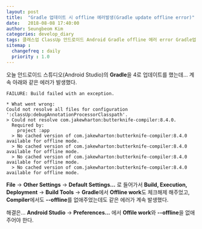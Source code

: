 ```yaml
---
layout: post
title:  "Gradle 업데이트 시 offline 에러발생(Gradle update offline error)"
date:   2018-08-08 17:40:00
author: Seungbeom Kim
categories: develop_diary
tags: 클래스업 ClassUp 안드로이드 Android Gradle offline 에러 error Gradle업데이트 GradleUpdate
sitemap :
  changefreq : daily
  priority : 1.0
---
```


오늘 안드로이드 스튜디오(Android Studio)의 **Gradle**을 4로 업데이트를 했는데... 계속 아래와 같은 에러가 발생했다.

    FAILURE: Build failed with an exception.

    * What went wrong:
    Could not resolve all files for configuration ':classUp:debugAnnotationProcessorClasspath'.
    > Could not resolve com.jakewharton:butterknife-compiler:8.4.0.
      Required by:
        project :app
      > No cached version of com.jakewharton:butterknife-compiler:8.4.0 available for offline mode.
      > No cached version of com.jakewharton:butterknife-compiler:8.4.0 available for offline mode.
      > No cached version of com.jakewharton:butterknife-compiler:8.4.0 available for offline mode.
      > No cached version of com.jakewharton:butterknife-compiler:8.4.0 available for offline mode.

**File** -> **Other Settings** -> **Default Settings...** 로 들어가서 **Build, Execution, Deployment** -> **Build Tools** -> **Gradle**에서 **Offline work**도 체크해제 해주었고, **Compiler**에서도 **--offline**를 없애주었는데도 같은 에러가 계속 발생했다.

해결은... **Android Studio** -> **Preferences...** 에서 **Offile work**와 **--offline**을 없애주어야 한다.
